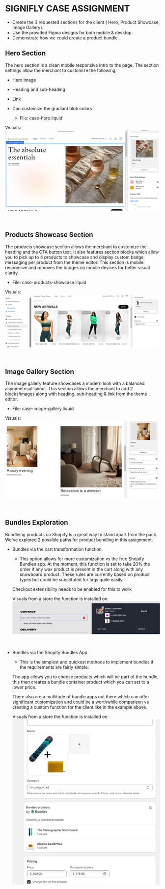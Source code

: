 # SIGNIFLY CASE ASSIGNMENT

- Create the 3 requested sections for the client ( Hero, Product Showcase, Image Gallery).
- Use the provided Figma designs for both mobile & desktop.
- Demonstrate how we could create a product bundle.

## Hero Section

The hero section is a clean mobile responsive intro to the page. The section settings allow the merchant to customize the following:

- Hero Image
- Heading and sub-heading
- Link
- Can customize the gradiant blob colors

  - File: case-hero.liquid

Visuals:
![Hero Section](https://github.com/MrRobotical/case-assignment/blob/main/assets/readme-hero-section.png)
<br><br><br>

## Products Showcase Section

The products showcase section allows the merchant to customize the heading and the CTA button text. It also features section blocks which allow you to pick up to 4 products to showcase and display custom badge messaging per product from the theme editor. This section is mobile responsive and removes the badges on mobile devices for better visual clarity.

- File: case-products-showcase.liquid

Visuals:
![Products Showcase Section](https://github.com/MrRobotical/case-assignment/blob/main/assets/readme-products.png)
<br><br><br>

## Image Gallery Section

The image gallery feature showcases a modern look with a balanced asymmetrical layout. This section allows the merchant to add 2 blocks/images along with heading, sub-heading & link from the theme editor.

- File: case-image-gallery.liquid

Visuals:
![Image Gallery](https://github.com/MrRobotical/case-assignment/blob/main/assets/readme-images.png)
<br><br><br>

## Bundles Exploration

Bundleing products on Shopify is a great way to stand apart from the pack.
We've explored 2 possible paths for product bundling in this assignment.

- Bundles via the cart transformation function.

  - This option allows for more customization vs the free Shopify Bundles app. At the moment, this function is set to take 20% the order if any wax product is present in the cart along with any snowboard product. These rules are currently based on product types but could be substituted for tags quite easily.

  Checkout extensibility needs to be enabled for this to work

  Visuals from a store the function is installed on:
  ![Bundles Function](https://github.com/MrRobotical/case-assignment/blob/main/assets/readme-bundle-function.png)
  <br><br><br>

- Bundles via the Shopify Bundles App

  - This is the simplest and quickest methods to implement bundles if the requirements are fairly simple.

  The app allows you to choose products which will be part of the bundle, this then creates a bundle container product which you can set to a lower price.

  There also are a multitude of bundle apps out there which can offer significant customization and could be a worthwhile comparison vs creating a custom function for the client like in the example above.

  Visuals from a store the function is installed on:
  ![Bundles App](https://github.com/MrRobotical/case-assignment/blob/main/assets/readme-bundle-native.png)
  <br><br><br>
